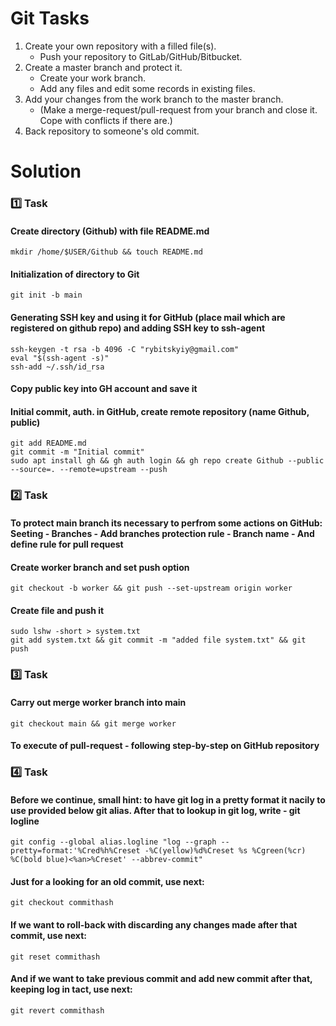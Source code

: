 # Git Tasks

1. Create your own repository with a filled file(s).
   -  Push your repository to GitLab/GitHub/Bitbucket.
2. Create a master branch and protect it.
   - Create your work branch. 
   - Add any files and edit some records in existing files. 
3. Add your changes from the work branch to the master branch. 
   - (Make a merge-request/pull-request from your branch and close it. Cope with conflicts if there are.)
4. Back repository to someone's old commit. 

# Solution

### :one: Task

#### Create directory (Github) with file README.md
```
mkdir /home/$USER/Github && touch README.md
```
#### Initialization of directory to Git
```
git init -b main
```
#### Generating SSH key and using it for GitHub (place mail which are registered on github repo) and adding SSH key to ssh-agent
```
ssh-keygen -t rsa -b 4096 -C "rybitskyiy@gmail.com"
eval "$(ssh-agent -s)"
ssh-add ~/.ssh/id_rsa
```
#### Copy public key into GH account and save it

#### Initial commit, auth. in GitHub, create remote repository (name Github, public)
```
git add README.md
git commit -m "Initial commit"
sudo apt install gh && gh auth login && gh repo create Github --public --source=. --remote=upstream --push
```

### :two: Task

#### To protect main branch its necessary to perfrom some actions on GitHub: Seeting - Branches - Add branches protection rule - Branch name - And define rule for pull request

#### Create worker branch and set push option
```
git checkout -b worker && git push --set-upstream origin worker
```
#### Create file and push it
```
sudo lshw -short > system.txt
git add system.txt && git commit -m "added file system.txt" && git push
```
### :three: Task

#### Carry out merge worker branch into main
```
git checkout main && git merge worker
```
#### To execute of pull-request - following step-by-step on GitHub repository

### :four: Task

#### Before we continue, small hint: to have git log in a pretty format it nacily to use provided below git alias. After that to lookup in git log, write - git logline 
```
git config --global alias.logline "log --graph --pretty=format:'%Cred%h%Creset -%C(yellow)%d%Creset %s %Cgreen(%cr) %C(bold blue)<%an>%Creset' --abbrev-commit"
```
#### Just for a looking for an old commit, use next:
```
git checkout commithash
```
#### If we want to roll-back with discarding any changes made after that commit, use next:
```
git reset commithash 
```
#### And if we want to take previous commit and add new commit after that, keeping log in tact, use next:
```
git revert commithash 
```
